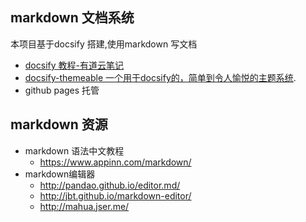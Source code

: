 ## markdown 文档系统
本项目基于docsify 搭建,使用markdown 写文档

* [docsify 教程-有道云笔记](http://note.youdao.com/noteshare?id=b0ca41d567d3fb5eed648125119b3ad1&sub=DFBFB1BBA9A342FEB3F37F5D3FCCF185)
* [docsify-themeable 一个用于docsify的，简单到令人愉悦的主题系统](https://jhildenbiddle.github.io/docsify-themeable).
* github pages 托管

## markdown 资源
* markdown 语法中文教程
   * https://www.appinn.com/markdown/
* markdown编辑器
   * http://pandao.github.io/editor.md/  
   * http://jbt.github.io/markdown-editor/
   * http://mahua.jser.me/
